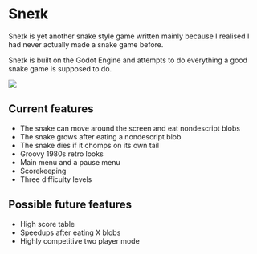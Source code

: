 # Sneɪk

Sneɪk is yet another snake style game written mainly because I realised I had never actually made a snake game before.

Sneɪk is built on the Godot Engine and attempts to do everything a good snake game is supposed to do.

<img src="https://github.com/mikahimself/mikahimself.github.io/blob/master/screenshots/snake-game-screencap.gif"/>

## Current features
- The snake can move around the screen and eat nondescript blobs
- The snake grows after eating a nondescript blob
- The snake dies if it chomps on its own tail
- Groovy 1980s retro looks
- Main menu and a pause menu
- Scorekeeping
- Three difficulty levels

## Possible future features
- High score table
- Speedups after eating X blobs
- Highly competitive two player mode

